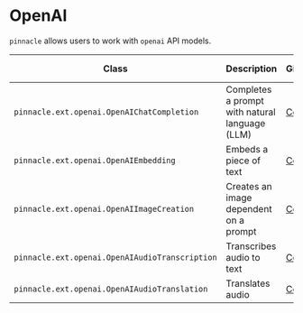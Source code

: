# OpenAI

`pinnacle` allows users to work with `openai` API models.

| Class | Description | GitHub | API-docs |
| --- | --- | --- | --- |
| `pinnacle.ext.openai.OpenAIChatCompletion` | Completes a prompt with natural language (LLM) | [Code](https://github.com/pinnacle/pinnacle/blob/main/pinnacle/ext/openai/model.py) | [Docs](/docs/api/ext/openai/model#openaichatcompletion) |
| `pinnacle.ext.openai.OpenAIEmbedding` | Embeds a piece of text | [Code](https://github.com/pinnacle/pinnacle/blob/main/pinnacle/ext/openai/model.py) | [Docs](/docs/api/ext/openai/model#openaiembedding) |
| `pinnacle.ext.openai.OpenAIImageCreation` | Creates an image dependent on a prompt | [Code](https://github.com/pinnacle/pinnacle/blob/main/pinnacle/ext/openai/model.py) | [Docs](/docs/api/ext/openai/model#openaiimagecreation) |
| `pinnacle.ext.openai.OpenAIAudioTranscription` | Transcribes audio to text | [Code](https://github.com/pinnacle/pinnacle/blob/main/pinnacle/ext/openai/model.py) | [Docs](/docs/api/ext/openai/model#openaiaudiotranscription) |
| `pinnacle.ext.openai.OpenAIAudioTranslation` | Translates audio | [Code](https://github.com/pinnacle/pinnacle/blob/main/pinnacle/ext/openai/model.py) | [Docs](/docs/api/ext/openai/model#openaiaudiotranslation) |